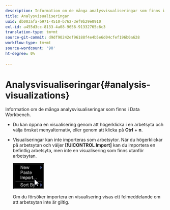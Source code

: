 ```yaml
---
description: Information om de många analysvisualiseringar som finns i Data Workbench.
title: Analysvisualiseringar
uuid: db003afa-b971-4510-b762-3ef9b29e0910
exl-id: a455d3cc-8133-4a08-9656-91332765c6c3
translation-type: tm+mt
source-git-commit: d9df90242ef96188f4e4b5e6d04cfef196b0a628
workflow-type: tm+mt
source-wordcount: '90'
ht-degree: 0%

---
```


# Analysvisualiseringar{#analysis-visualizations}

Information om de många analysvisualiseringar som finns i Data Workbench.

* Du kan öppna en visualisering genom att högerklicka i en arbetsyta och välja önskat menyalternativ, eller genom att klicka på **Ctrl** + **n**.

* Visualiseringar kan inte importeras som arbetsytor. När du högerklickar på arbetsytan och väljer **[!UICONTROL Import]** kan du importera en befintlig arbetsyta, men inte en visualisering som finns utanför arbetsytan.

   ![](assets/import_workspace.png)

   Om du försöker importera en visualisering visas ett felmeddelande om att arbetsytan inte är giltig.
